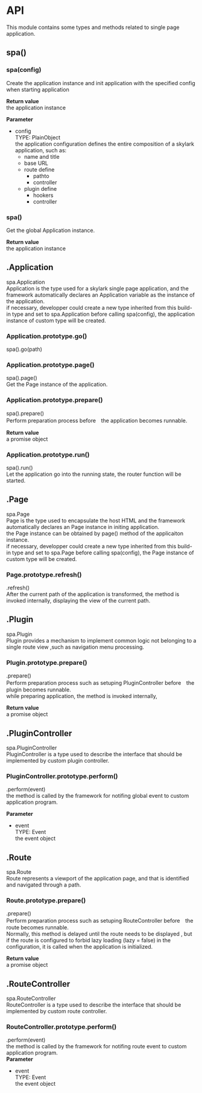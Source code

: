 # API
This module contains some types and methods related to single page application.

## spa()
### spa(config)  
Create the application instance and init application with the specified config when starting application

**Return value**  
the application instance

**Parameter**  
- config  
TYPE: PlainObject  
the application configuration defines the entire composition of a skylark application, such as:
  * name and title
  * base URL
  * route define
    * pathto
    * controller
  * plugin define
    * hookers
    * controller

### spa()  
Get the global Application instance.

**Return value**  
the application instance

## .Application  
spa.Application  
Application is the type used for a skylark single page application, and the framework automatically declares an Application variable as the instance of the application.  
if necessary, developper could create a new type inherited from this build-in type and set to spa.Application before calling spa(config), the application instance of custom type will be created.

### Application.prototype.go()
spa().go(path)

### Application.prototype.page()
spa().page()  
Get the Page instance of the application.

### Application.prototype.prepare()
spa().prepare()  
Perform preparation process before　the application becomes runnable.

**Return value**  
a promise object

### Application.prototype.run()
spa().run()  
Let the application go into the running state, the router function will be started.

## .Page
spa.Page  
Page is the type used to encapsulate the host HTML and the framework automatically declares an Page instance in initing application.  
the Page instance can be obtained by page() method of the applicaiton instance.  
if necessary, developper could create a new type inherited from this build-in type and set to spa.Page before calling spa(config), the Page instance of custom type will be created.

### Page.prototype.refresh()
.refresh()  
After the current path of the application is transformed, the method is invoked internally, displaying the view of the current path.

## .Plugin
spa.Plugin  
Plugin provides a mechanism to implement common logic not belonging to a single route view ,such as navigation menu processing.

### Plugin.prototype.prepare()
.prepare()  
Perform preparation process such as setuping PluginController before　the plugin becomes runnable.  
while preparing application, the method is invoked internally,

**Return value**  
a promise object

## .PluginController
spa.PluginController  
PluginController is a type used to describe the interface that should be implemented by custom plugin controller.

### PluginController.prototype.perform()
.perform(event)  
the method is called by the framework for notifing global event to custom application program.  

**Parameter**  
- event   
TYPE: Event   
the event object

## .Route
spa.Route  
Route represents a viewport of the application page, and that is identified and navigated through a path.

### Route.prototype.prepare()
.prepare()  
Perform preparation process such as setuping RouteController before　the route becomes runnable.  
Normally, this method is delayed until the route needs to be displayed , but if the route is configured to forbid lazy loading (lazy = false) in the configuration, it is called when the application is initialized.  

**Return value**  
a promise object

## .RouteController
spa.RouteController  
RouteController is a type used to describe the interface that should be implemented by custom route controller.

### RouteController.prototype.perform()
.perform(event)  
the method is called by the framework for notifing route event to custom application program.  
**Parameter**  
- event   
TYPE: Event   
the event object
